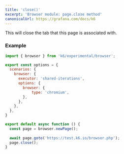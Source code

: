 ```yaml
---
title: 'close()'
excerpt: 'Browser module: page.close method'
canonicalUrl: https://grafana.com/docs/k6
---
```


This will close the tab that this page is associated with.

### Example

<CodeGroup labels={[]}>

```javascript
import { browser } from 'k6/experimental/browser';

export const options = {
  scenarios: {
    browser: {
      executor: 'shared-iterations',
      options: {
        browser: {
            type: 'chromium',
        },
      },
    },
  },
}

export default async function () {
  const page = browser.newPage();
  
  await page.goto('https://test.k6.io/browser.php');
  page.close();
}
```

</CodeGroup>
